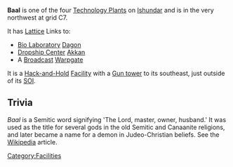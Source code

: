 **Baal** is one of the four [Technology
Plants](Technology_Plant.md "wikilink") on [Ishundar](Ishundar.md "wikilink")
and is in the very northwest at grid C7.

It has [Lattice](Lattice.md "wikilink") Links to:

- [Bio Laboratory](Bio_Laboratory.md "wikilink")
  [Dagon](Dagon.md "wikilink")
- [Dropship Center](Dropship_Center.md "wikilink")
  [Akkan](Akkan.md "wikilink")
- A [Broadcast](Broadcast.md "wikilink") [Warpgate](Warpgate.md "wikilink")

It is a [Hack-and-Hold](Hack-and-Hold.md "wikilink")
[Facility](Facility.md "wikilink") with a [Gun tower](Gun_tower.md "wikilink")
to its southeast, just outside of its [SOI](SOI.md "wikilink").

## Trivia

_Baal_ is a Semitic word signifying 'The Lord, master, owner, husband.'
It was used as the title for several gods in the old Semitic and
Canaanite religions, and later became a name for a demon in
Judeo-Christian beliefs. See the
[Wikipedia](http://en.wikipedia.org/wiki/Baal) article.

[Category:Facilities](Category:Facilities.md "wikilink")
